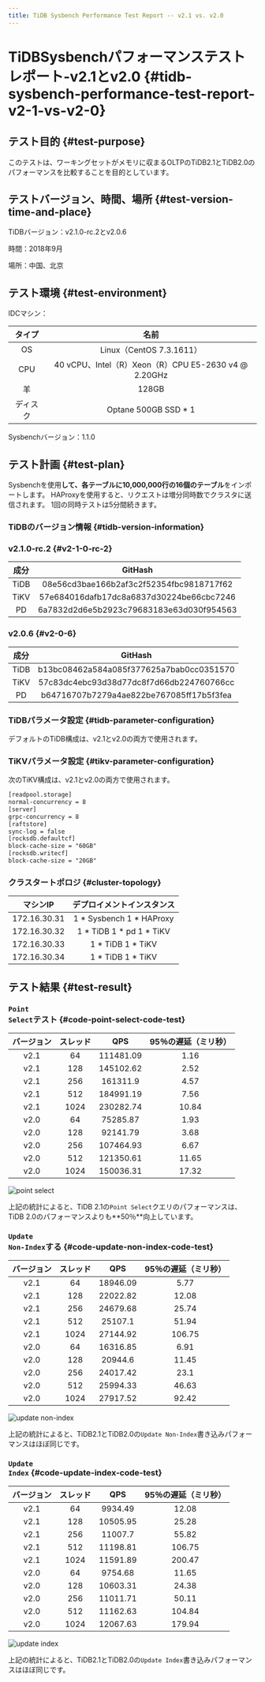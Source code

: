 ```yaml
---
title: TiDB Sysbench Performance Test Report -- v2.1 vs. v2.0
---
```


# TiDBSysbenchパフォーマンステストレポート-v2.1とv2.0 {#tidb-sysbench-performance-test-report-v2-1-vs-v2-0}

## テスト目的 {#test-purpose}

このテストは、ワーキングセットがメモリに収まるOLTPのTiDB2.1とTiDB2.0のパフォーマンスを比較することを目的としています。

## テストバージョン、時間、場所 {#test-version-time-and-place}

TiDBバージョン：v2.1.0-rc.2とv2.0.6

時間：2018年9月

場所：中国、北京

## テスト環境 {#test-environment}

IDCマシン：

|  タイプ |                        名前                       |
| :--: | :---------------------------------------------: |
|  OS  |              Linux（CentOS 7.3.1611）             |
|  CPU | 40 vCPU、Intel（R）Xeon（R）CPU E5-2630 v4 @ 2.20GHz |
|   羊  |                      128GB                      |
| ディスク |               Optane 500GB SSD * 1              |

Sysbenchバージョン：1.1.0

## テスト計画 {#test-plan}

Sysbenchを使用**して、各テーブルに10,000,000行の16個のテーブル**をインポートします。 HAProxyを使用すると、リクエストは増分同時数でクラスタに送信されます。 1回の同時テストは5分間続きます。

### TiDBのバージョン情報 {#tidb-version-information}

### v2.1.0-rc.2 {#v2-1-0-rc-2}

|  成分  |                  GitHash                 |
| :--: | :--------------------------------------: |
| TiDB | 08e56cd3bae166b2af3c2f52354fbc9818717f62 |
| TiKV | 57e684016dafb17dc8a6837d30224be66cbc7246 |
|  PD  | 6a7832d2d6e5b2923c79683183e63d030f954563 |

### v2.0.6 {#v2-0-6}

|  成分  |                  GitHash                 |
| :--: | :--------------------------------------: |
| TiDB | b13bc08462a584a085f377625a7bab0cc0351570 |
| TiKV | 57c83dc4ebc93d38d77dc8f7d66db224760766cc |
|  PD  | b64716707b7279a4ae822be767085ff17b5f3fea |

### TiDBパラメータ設定 {#tidb-parameter-configuration}

デフォルトのTiDB構成は、v2.1とv2.0の両方で使用されます。

### TiKVパラメータ設定 {#tikv-parameter-configuration}

次のTiKV構成は、v2.1とv2.0の両方で使用されます。

```txt
[readpool.storage]
normal-concurrency = 8
[server]
grpc-concurrency = 8
[raftstore]
sync-log = false
[rocksdb.defaultcf]
block-cache-size = "60GB"
[rocksdb.writecf]
block-cache-size = "20GB"
```

### クラスタートポロジ {#cluster-topology}

|     マシンIP    |       デプロイメントインスタンス      |
| :----------: | :----------------------: |
| 172.16.30.31 | 1 * Sysbench 1 * HAProxy |
| 172.16.30.32 | 1 * TiDB 1 * pd 1 * TiKV |
| 172.16.30.33 |     1 * TiDB 1 * TiKV    |
| 172.16.30.34 |     1 * TiDB 1 * TiKV    |

## テスト結果 {#test-result}

### <code>Point Select</code>テスト {#code-point-select-code-test}

| バージョン | スレッド |    QPS    | 95％の遅延（ミリ秒） |
| :---: | :--: | :-------: | :---------: |
|  v2.1 |  64  | 111481.09 |     1.16    |
|  v2.1 |  128 | 145102.62 |     2.52    |
|  v2.1 |  256 |  161311.9 |     4.57    |
|  v2.1 |  512 | 184991.19 |     7.56    |
|  v2.1 | 1024 | 230282.74 |    10.84    |
|  v2.0 |  64  |  75285.87 |     1.93    |
|  v2.0 |  128 |  92141.79 |     3.68    |
|  v2.0 |  256 | 107464.93 |     6.67    |
|  v2.0 |  512 | 121350.61 |    11.65    |
|  v2.0 | 1024 | 150036.31 |    17.32    |

![point select](/media/sysbench_v3_point_select.png)

上記の統計によると、TiDB 2.1の`Point Select`クエリのパフォーマンスは、TiDB 2.0のパフォーマンスよりも**50％**向上しています。

### <code>Update Non-Index</code>する {#code-update-non-index-code-test}

| バージョン | スレッド |    QPS   | 95％の遅延（ミリ秒） |
| :---: | :--: | :------: | :---------: |
|  v2.1 |  64  | 18946.09 |     5.77    |
|  v2.1 |  128 | 22022.82 |    12.08    |
|  v2.1 |  256 | 24679.68 |    25.74    |
|  v2.1 |  512 |  25107.1 |    51.94    |
|  v2.1 | 1024 | 27144.92 |    106.75   |
|  v2.0 |  64  | 16316.85 |     6.91    |
|  v2.0 |  128 |  20944.6 |    11.45    |
|  v2.0 |  256 | 24017.42 |     23.1    |
|  v2.0 |  512 | 25994.33 |    46.63    |
|  v2.0 | 1024 | 27917.52 |    92.42    |

![update non-index](/media/sysbench_v3_update_non_index.png)

上記の統計によると、TiDB2.1とTiDB2.0の`Update Non-Index`書き込みパフォーマンスはほぼ同じです。

### <code>Update Index</code> {#code-update-index-code-test}

| バージョン | スレッド |    QPS   | 95％の遅延（ミリ秒） |
| :---: | :--: | :------: | :---------: |
|  v2.1 |  64  |  9934.49 |    12.08    |
|  v2.1 |  128 | 10505.95 |    25.28    |
|  v2.1 |  256 |  11007.7 |    55.82    |
|  v2.1 |  512 | 11198.81 |    106.75   |
|  v2.1 | 1024 | 11591.89 |    200.47   |
|  v2.0 |  64  |  9754.68 |    11.65    |
|  v2.0 |  128 | 10603.31 |    24.38    |
|  v2.0 |  256 | 11011.71 |    50.11    |
|  v2.0 |  512 | 11162.63 |    104.84   |
|  v2.0 | 1024 | 12067.63 |    179.94   |

![update index](/media/sysbench_v3_update_index.png)

上記の統計によると、TiDB2.1とTiDB2.0の`Update Index`書き込みパフォーマンスはほぼ同じです。
